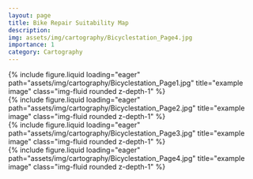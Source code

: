 ```yaml
---
layout: page
title: Bike Repair Suitability Map
description:
img: assets/img/cartography/Bicyclestation_Page4.jpg
importance: 1
category: Cartography
---
```


<div class="row">
    <div class="col-sm mt-3 mt-md-0">
        {% include figure.liquid loading="eager" path="assets/img/cartography/Bicyclestation_Page1.jpg" title="example image" class="img-fluid rounded z-depth-1" %}
    </div>
</div>
<div class="row">
    <div class="col-sm mt-3 mt-md-0">
        {% include figure.liquid loading="eager" path="assets/img/cartography/Bicyclestation_Page2.jpg" title="example image" class="img-fluid rounded z-depth-1" %}
    </div>
</div>
<div class="row">
    <div class="col-sm mt-3 mt-md-0">
        {% include figure.liquid loading="eager" path="assets/img/cartography/Bicyclestation_Page3.jpg" title="example image" class="img-fluid rounded z-depth-1" %}
    </div>
</div>
<div class="row">
    <div class="col-sm mt-3 mt-md-0">
        {% include figure.liquid loading="eager" path="assets/img/cartography/Bicyclestation_Page4.jpg" title="example image" class="img-fluid rounded z-depth-1" %}
    </div>
</div>
